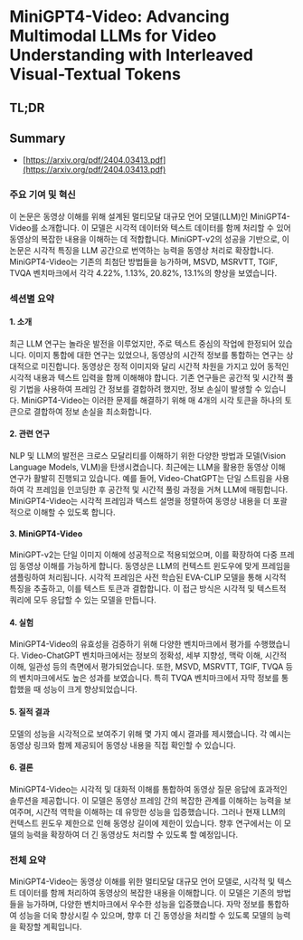 # MiniGPT4-Video: Advancing Multimodal LLMs for Video Understanding with Interleaved Visual-Textual Tokens
## TL;DR
## Summary
- [https://arxiv.org/pdf/2404.03413.pdf](https://arxiv.org/pdf/2404.03413.pdf)

### 주요 기여 및 혁신
이 논문은 동영상 이해를 위해 설계된 멀티모달 대규모 언어 모델(LLM)인 MiniGPT4-Video를 소개합니다. 이 모델은 시각적 데이터와 텍스트 데이터를 함께 처리할 수 있어 동영상의 복잡한 내용을 이해하는 데 적합합니다. MiniGPT-v2의 성공을 기반으로, 이 논문은 시각적 특징을 LLM 공간으로 번역하는 능력을 동영상 처리로 확장합니다. MiniGPT4-Video는 기존의 최첨단 방법들을 능가하며, MSVD, MSRVTT, TGIF, TVQA 벤치마크에서 각각 4.22%, 1.13%, 20.82%, 13.1%의 향상을 보였습니다.

### 섹션별 요약

#### 1. 소개
최근 LLM 연구는 놀라운 발전을 이루었지만, 주로 텍스트 중심의 작업에 한정되어 있습니다. 이미지 통합에 대한 연구는 있었으나, 동영상의 시간적 정보를 통합하는 연구는 상대적으로 미진합니다. 동영상은 정적 이미지와 달리 시간적 차원을 가지고 있어 동적인 시각적 내용과 텍스트 입력을 함께 이해해야 합니다. 기존 연구들은 공간적 및 시간적 풀링 기법을 사용하여 프레임 간 정보를 결합하려 했지만, 정보 손실이 발생할 수 있습니다. MiniGPT4-Video는 이러한 문제를 해결하기 위해 매 4개의 시각 토큰을 하나의 토큰으로 결합하여 정보 손실을 최소화합니다.

#### 2. 관련 연구
NLP 및 LLM의 발전은 크로스 모달리티를 이해하기 위한 다양한 방법과 모델(Vision Language Models, VLM)을 탄생시켰습니다. 최근에는 LLM을 활용한 동영상 이해 연구가 활발히 진행되고 있습니다. 예를 들어, Video-ChatGPT는 단일 스트림을 사용하여 각 프레임을 인코딩한 후 공간적 및 시간적 풀링 과정을 거쳐 LLM에 매핑합니다. MiniGPT4-Video는 시각적 프레임과 텍스트 설명을 정렬하여 동영상 내용을 더 포괄적으로 이해할 수 있도록 합니다.

#### 3. MiniGPT4-Video
MiniGPT-v2는 단일 이미지 이해에 성공적으로 적용되었으며, 이를 확장하여 다중 프레임 동영상 이해를 가능하게 합니다. 동영상은 LLM의 컨텍스트 윈도우에 맞게 프레임을 샘플링하여 처리됩니다. 시각적 프레임은 사전 학습된 EVA-CLIP 모델을 통해 시각적 특징을 추출하고, 이를 텍스트 토큰과 결합합니다. 이 접근 방식은 시각적 및 텍스트적 쿼리에 모두 응답할 수 있는 모델을 만듭니다.

#### 4. 실험
MiniGPT4-Video의 유효성을 검증하기 위해 다양한 벤치마크에서 평가를 수행했습니다. Video-ChatGPT 벤치마크에서는 정보의 정확성, 세부 지향성, 맥락 이해, 시간적 이해, 일관성 등의 측면에서 평가되었습니다. 또한, MSVD, MSRVTT, TGIF, TVQA 등의 벤치마크에서도 높은 성과를 보였습니다. 특히 TVQA 벤치마크에서 자막 정보를 통합했을 때 성능이 크게 향상되었습니다.

#### 5. 질적 결과
모델의 성능을 시각적으로 보여주기 위해 몇 가지 예시 결과를 제시했습니다. 각 예시는 동영상 링크와 함께 제공되어 동영상 내용을 직접 확인할 수 있습니다.

#### 6. 결론
MiniGPT4-Video는 시각적 및 대화적 이해를 통합하여 동영상 질문 응답에 효과적인 솔루션을 제공합니다. 이 모델은 동영상 프레임 간의 복잡한 관계를 이해하는 능력을 보여주며, 시간적 역학을 이해하는 데 유망한 성능을 입증했습니다. 그러나 현재 LLM의 컨텍스트 윈도우 제한으로 인해 동영상 길이에 제한이 있습니다. 향후 연구에서는 이 모델의 능력을 확장하여 더 긴 동영상도 처리할 수 있도록 할 예정입니다.

### 전체 요약
MiniGPT4-Video는 동영상 이해를 위한 멀티모달 대규모 언어 모델로, 시각적 및 텍스트 데이터를 함께 처리하여 동영상의 복잡한 내용을 이해합니다. 이 모델은 기존의 방법들을 능가하며, 다양한 벤치마크에서 우수한 성능을 입증했습니다. 자막 정보를 통합하여 성능을 더욱 향상시킬 수 있으며, 향후 더 긴 동영상을 처리할 수 있도록 모델의 능력을 확장할 계획입니다.